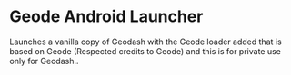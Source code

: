 # Geode Android Launcher
Launches a vanilla copy of Geodash with the Geode loader added that is based on Geode (Respected credits to Geode) and this is for private use only for Geodash..
